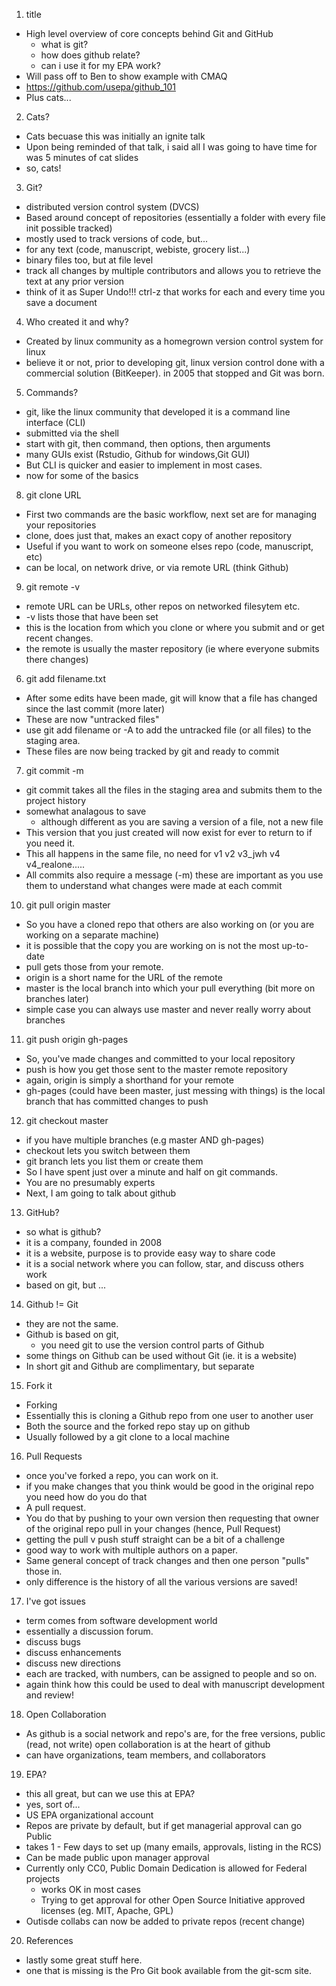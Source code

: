 
1. title
 - High level overview of core concepts behind Git and GitHub
    - what is git?
    - how does github relate?
    - can i use it for my EPA work?
 - Will pass off to Ben to show example with CMAQ
 - https://github.com/usepa/github_101
 - Plus cats...
2. Cats?
 -  Cats becuase this was initially an ignite talk
 -  Upon being reminded of that talk, i said all I was going to have
    time for was 5 minutes of cat slides
 -  so, cats!
3. Git?
 - distributed version control system (DVCS)
 - Based around concept of repositories (essentially a folder with every file init possible tracked)
 - mostly used to track versions of code, but...
 - for any text (code, manuscript, webiste, grocery list...)
 - binary files too, but at file level
 - track all changes by multiple contributors and allows you to retrieve the text at any prior version
 - think of it as Super Undo!!!  ctrl-z that works for each and every time you save a document
4. Who created it and why?
 - Created by linux community as a homegrown version control system for linux
 - believe it or not, prior to developing git, linux version control done with a commercial solution 
   (BitKeeper).  in 2005 that stopped and Git was born.
5. Commands?
 - git, like the linux community that developed it is a command line interface (CLI)
 - submitted via the shell
 - start with git, then command, then options, then arguments
 - many GUIs exist (Rstudio, Github for windows,Git GUI)
 - But CLI is quicker and easier to implement in most cases.
 - now for some of the basics
8. git clone URL
 - First two commands are the basic workflow, next set are for managing your repositories
 - clone, does just that, makes an exact copy of another repository
 - Useful if you want to work on someone elses repo (code, manuscript, etc)
 - can be local, on network drive, or via remote URL (think Github)
9. git remote -v
 - remote URL can be URLs, other repos on networked filesytem etc.
 - -v lists those that have been set
 - this is the location from which you clone or where you submit and or get recent changes.
 - the remote is usually the master repository (ie where everyone submits there changes)
6. git add filename.txt
 - After some edits have been made, git will know that a file has changed since the last commit (more later)
 - These are now "untracked files"
 - use git add filename or -A to add the untracked file (or all files) to the staging area.
 - These files are now being tracked by git and ready to commit
7. git commit -m
 - git commit takes all the files in the staging area and submits them to the project history
 - somewhat analagous to save
    - although different as you are saving a version of a file, not a new file 
 - This version that you just created will now exist for ever to return to if you need it.  
 - This all happens in the same file, no need for v1 v2 v3_jwh v4 v4_realone.....
 - All commits also require a message (-m) these are important as you use them to understand what changes were made at each commit
10. git pull origin master 
 - So you have a cloned repo that others are also working on (or you are working on a separate machine)
 - it is possible that the copy you are working on is not the most up-to-date
 - pull gets those from your remote. 
 - origin is a short name for the URL of the remote
 - master is the local branch into which your pull everything (bit more on branches later)
 - simple case you can always use master and never really worry about branches
11. git push origin gh-pages
 - So, you've made changes and committed to your local repository
 - push is how you get those sent to the master remote repository
 - again, origin is simply a shorthand for your remote
 - gh-pages (could have been master, just messing with things) is the local branch that has committed changes to push 
12. git checkout master
 - if you have multiple branches (e.g  master AND gh-pages)
 - checkout lets you switch between them
 - git branch lets you list them or create them
 - So I have spent just over a minute and half on git commands.
 - You are no presumably experts
 - Next, I am going to talk about github
13. GitHub?
 - so what is github?
 - it is a company, founded in 2008 
 - it is a website, purpose is to provide easy way to share code
 - it is a social network where you can follow, star, and discuss others work
 - based on git, but ...
14. Github != Git
 - they are not the same.
 - Github is based on git, 
    - you need git to use the version control parts of Github
 - some things on Github can be used without Git (ie. it is a website)
 - In short git and Github are complimentary, but separate
15. Fork it
 - Forking
 - Essentially this is cloning a Github repo from one user to another user
 - Both the source and the forked repo stay up on github
 - Usually followed by a git clone to a local machine
16. Pull Requests
 - once you've forked a repo, you can work on it.
 - if you make changes that you think  would be good in the original repo you need how do you do that
 - A pull request.  
 - You do that by pushing to your own version then requesting that owner of the original repo
   pull in your changes (hence, Pull Request) 
 - getting the pull v push stuff straight can be a bit of a challenge
 - good way to work with multiple authors on a paper.  
 - Same general concept of track changes and then one person "pulls" those in.
 - only difference is the history of all the various versions are saved!
17. I've got issues
 - term comes from software development world
 - essentially a discussion forum.
 - discuss bugs
 - discuss enhancements
 - discuss new directions
 - each are tracked, with numbers, can be assigned to people and so on.
 - again think how this could be used to deal with manuscript development and review!
18. Open Collaboration
 - As github is a social network and repo's are, for the free versions, public (read, not write)
   open collaboration is at the heart of github
 - can have organizations, team members, and collaborators
19. EPA?
 - this all great, but can we use this at EPA?
 - yes, sort of...
 - US EPA organizational account
 - Repos are private by default, but if get managerial approval can go Public
 - takes 1 - Few days to set up (many emails, approvals, listing in the RCS)
 - Can be made public upon manager approval
 - Currently only CC0, Public Domain Dedication is allowed for Federal projects
    - works OK in most cases
    - Trying to get approval for other Open Source Initiative approved licenses (eg. MIT, Apache, GPL)
 - Outisde collabs can now be added to private repos (recent change)
20. References
 - lastly some great stuff here.
 - one that is missing is the Pro Git book available from the git-scm site.